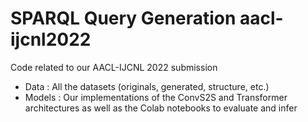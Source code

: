 # SPARQL Query Generation aacl-ijcnl2022

Code related to our AACL-IJCNL 2022 submission

- Data : All the datasets (originals, generated, structure, etc.)
- Models : Our implementations of the ConvS2S and Transformer architectures as well as the Colab notebooks to evaluate and infer

